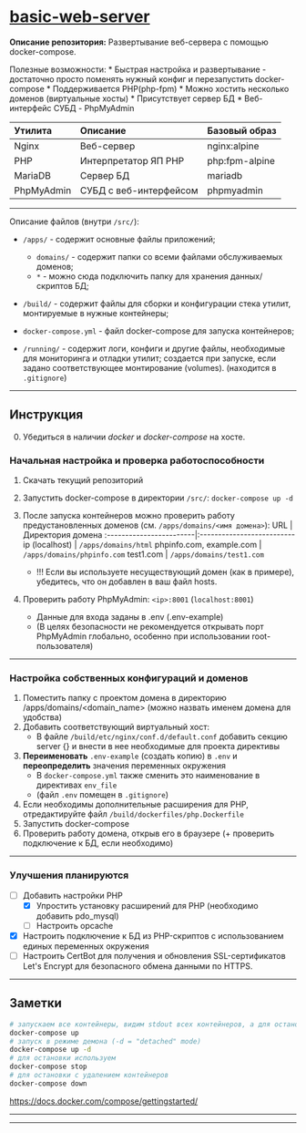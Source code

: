 # [basic-web-server](https://github.com/GIGABOZIK/basic-web-server) 
**Описание репозитория:**
Развертывание веб-сервера с помощью docker-compose.

Полезные возможности:
	* Быстрая настройка и развертывание - достаточно просто поменять нужный конфиг и перезапустить docker-compose
	* Поддерживается PHP(php-fpm)
	* Можно хостить несколько доменов (виртуальные хосты)
	* Присутствует сервер БД
	* Веб-интерфейс СУБД - PhpMyAdmin

**Утилита**| **Описание**           | **Базовый образ**
:----------|:-----------------------|:-----------------
Nginx      | Веб-сервер             | nginx:alpine
PHP        | Интерпретатор ЯП PHP   | php:fpm-alpine
MariaDB    | Сервер БД              | mariadb
PhpMyAdmin | СУБД с веб-интерфейсом | phpmyadmin

***

Описание файлов (внутри `/src/`):
  * `/apps/` - содержит основные файлы приложений;
      * `domains/` - содержит папки со всеми файлами обслуживаемых доменов;
      * `*` - можно сюда подключить папку для хранения данных/скриптов БД;

  * `/build/` - содержит файлы для сборки и конфигурации стека утилит, монтируемые в нужные контейнеры;

  * `docker-compose.yml` - файл docker-compose для запуска контейнеров;

  * `/running/` - содержит логи, конфиги и другие файлы, необходимые для мониторинга и отладки утилит; создается при запуске, если задано соответствующее монтирование (volumes). (находится в `.gitignore`)

***

## Инструкция

0) Убедиться в наличии *docker* и *docker-compose* на хосте.

### Начальная настройка и проверка работоспособности
1) Скачать текущий репозиторий
2) Запустить docker-compose в директории `/src/`: `docker-compose up -d`
3) После запуска контейнеров можно проверить работу предустановленных доменов (см. `/apps/domains/<имя домена>`):
    URL                      | Директория домена
    :------------------------|:--------------------------
    ip (localhost)           | `/apps/domains/html`
    phpinfo.com, example.com | `/apps/domains/phpinfo.com`
    test1.com                | `/apps/domains/test1.com`

   * !!! Если вы используете несуществующий домен (как в примере), убедитесь, что он добавлен в ваш файл hosts.

4) Проверить работу PhpMyAdmin: `<ip>:8001` (`localhost:8001`)
   * Данные для входа заданы в .env (.env-example)
   * (В целях безопасности не рекомендуется открывать порт PhpMyAdmin глобально, особенно при использовании root-пользователя)

***

### Настройка собственных конфигураций и доменов

1) Поместить папку с проектом домена в директорию /apps/domains/<domain_name> (можно назвать именем домена для удобства)
2) Добавить соответствующий виртуальный хост:
   * В файле `/build/etc/nginx/conf.d/default.conf` добавить секцию server {} и внести в нее необходимые для проекта директивы
3) **Переименовать** `.env-example` (создать копию) в `.env` и **переопределить** значения переменных окружения
   * В `docker-compose.yml` также сменить это наименование в директивах `env_file`
   * (файл `.env` помещен в `.gitignore`)
4) Если необходимы дополнительные расширения для PHP, отредактируйте файл `/build/dockerfiles/php.Dockerfile`
5) Запустить docker-compose
6) Проверить работу домена, открыв его в браузере (+ проверить подключение к БД, если необходимо)

***

### Улучшения планируются
- [ ] Добавить настройки PHP
  - [x] Упростить установку расширений для PHP (необходимо добавить pdo_mysql)
  - [ ] Настроить opcache
- [x] Настроить подключение к БД из PHP-скриптов с использованием единых переменных окружения
- [ ] Настроить CertBot для получения и обновления SSL-сертификатов Let's Encrypt для безопасного обмена данными по HTTPS.

***

## Заметки

```bash
# запускаем все контейнеры, видим stdout всех контейнеров, а для остановки используем Ctrl+C
docker-compose up
# запуск в режиме демона (-d = "detached" mode)
docker-compose up -d
# для остановки используем 
docker-compose stop
# для остановки с удалением контейнеров 
docker-compose down
```
https://docs.docker.com/compose/gettingstarted/

***

***
